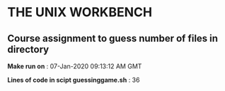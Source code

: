 # THE UNIX WORKBENCH 
## Course assignment to guess number of files in directory
**Make run on** : 07-Jan-2020 09:13:12 AM GMT

**Lines of code in scipt guessinggame.sh** : 36
